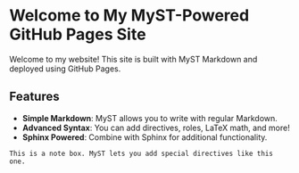 # Welcome to My MyST-Powered GitHub Pages Site

Welcome to my website! This site is built with MyST Markdown and deployed using GitHub Pages.

## Features

- **Simple Markdown**: MyST allows you to write with regular Markdown.
- **Advanced Syntax**: You can add directives, roles, LaTeX math, and more!
- **Sphinx Powered**: Combine with Sphinx for additional functionality.

```{note}
This is a note box. MyST lets you add special directives like this one.